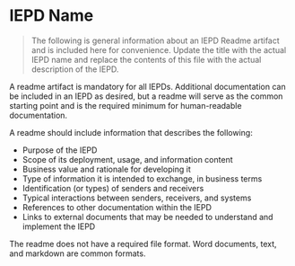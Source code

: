 
# IEPD Name

> The following is general information about an IEPD Readme artifact and is included here for convenience.  Update the title with the actual IEPD name and replace the contents of this file with the actual description of the IEPD.

A readme artifact is mandatory for all IEPDs. Additional documentation can be included in an IEPD as desired, but a readme will serve as the common starting point and is the required minimum for human-readable documentation.

A readme should include information that describes the following:

- Purpose of the IEPD
- Scope of its deployment, usage, and information content
- Business value and rationale for developing it
- Type of information it is intended to exchange, in business terms
- Identification (or types) of senders and receivers
- Typical interactions between senders, receivers, and systems
- References to other documentation within the IEPD
- Links to external documents that may be needed to understand and implement the IEPD

The readme does not have a required file format. Word documents, text, and markdown are common formats.
